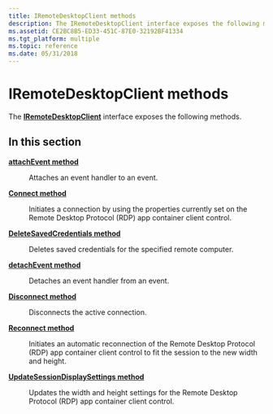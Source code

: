 ```yaml
---
title: IRemoteDesktopClient methods
description: The IRemoteDesktopClient interface exposes the following methods.
ms.assetid: CE2BC8B5-ED33-451C-87E0-32192BF41334
ms.tgt_platform: multiple
ms.topic: reference
ms.date: 05/31/2018
---
```


# IRemoteDesktopClient methods

The [**IRemoteDesktopClient**](https://msdn.microsoft.com/library/Mt786998(v=VS.85).aspx) interface exposes the following methods.

## In this section

<dl> <dt>

[**attachEvent method**](https://msdn.microsoft.com/library/Mt787035(v=VS.85).aspx)
</dt> <dd>

Attaches an event handler to an event.

</dd> <dt>

[**Connect method**](https://msdn.microsoft.com/library/Mt787036(v=VS.85).aspx)
</dt> <dd>

Initiates a connection by using the properties currently set on the Remote Desktop Protocol (RDP) app container client control.

</dd> <dt>

[**DeleteSavedCredentials method**](https://msdn.microsoft.com/library/Mt787037(v=VS.85).aspx)
</dt> <dd>

Deletes saved credentials for the specified remote computer.

</dd> <dt>

[**detachEvent method**](https://msdn.microsoft.com/library/Mt787038(v=VS.85).aspx)
</dt> <dd>

Detaches an event handler from an event.

</dd> <dt>

[**Disconnect method**](https://msdn.microsoft.com/library/Mt787039(v=VS.85).aspx)
</dt> <dd>

Disconnects the active connection.

</dd> <dt>

[**Reconnect method**](https://msdn.microsoft.com/library/Mt787042(v=VS.85).aspx)
</dt> <dd>

Initiates an automatic reconnection of the Remote Desktop Protocol (RDP) app container client control to fit the session to the new width and height.

</dd> <dt>

[**UpdateSessionDisplaySettings method**](https://msdn.microsoft.com/library/Mt787045(v=VS.85).aspx)
</dt> <dd>

Updates the width and height settings for the Remote Desktop Protocol (RDP) app container client control.

</dd> </dl>

 

 




